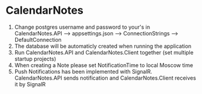 # CalendarNotes

1) Change postgres username and password to your's in CalendarNotes.API --> appsettings.json --> ConnectionStrings --> DefaultConnection
2) The database will be automaticly created when running the application
3) Run CalendarNotes.API and CalendarNotes.Client together (set multiple startup projects)
4) When creating a Note please set NotificationTime to local Moscow time
5) Push Notifications has been implemented with SignalR. CalendarNotes.API sends notification and CalendarNotes.Client receives it by SignalR
